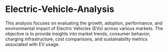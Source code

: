 # Electric-Vehicle-Analysis
This analysis focuses on evaluating the growth, adoption, performance, and environmental impact of Electric Vehicles (EVs) across various markets. The objective is to provide insights into market trends, consumer behavior, charging infrastructure, cost comparisons, and sustainability metrics associated with EV usage. 
